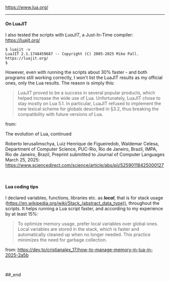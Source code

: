 https://www.lua.org/

---

#### On LuaJIT

I also tested the scripts with _LuaJIT_, a Just-In-Time compiler: https://luajit.org/

```
$ luajit -v
LuaJIT 2.1.1748459687 -- Copyright (C) 2005-2025 Mike Pall. https://luajit.org/
$
```

However, even with running the scripts about 30% faster - and both programs still working correctly, I won't list the LuaJIT results as my official ones, only the Lua results. The reason is simply this: 

> LuaJIT proved to be a success in several popular products, which helped increase the wide use of Lua. Unfortunately, LuaJIT chose to stay mostly on Lua 5.1. In particular, LuaJIT
refused to implement the new lexical scheme for globals described in §3.2, thus breaking the compatibility with future versions of Lua.

from:

The evolution of Lua, continued

Roberto Ierusalimschya, Luiz Henrique de Figueiredob, Waldemar Celesa, Department of Computer Science, PUC-Rio, Rio de Janeiro, Brazil, IMPA, Rio de Janeiro, Brazil, Preprint submitted to Journal of Computer Languages March 25, 2025: https://www.sciencedirect.com/science/article/abs/pii/S2590118425000127

<br/>

#### Lua coding tips

I declared variables, functions, libraries etc. as _**local**_, that is for stack usage (https://en.wikipedia.org/wiki/Stack_(abstract_data_type)), throughout the scripts. It helps running a Lua script faster, and according to my experience by at least 15%:

> To optimize memory usage, prefer local variables over global ones. Local variables are stored in the stack, which is faster and automatically cleaned up when no longer needed. This practice minimizes the need for garbage collection.

from: https://dev.to/cristianalex_17/how-to-manage-memory-in-lua-in-2025-2a5b

<br/>

##_end
